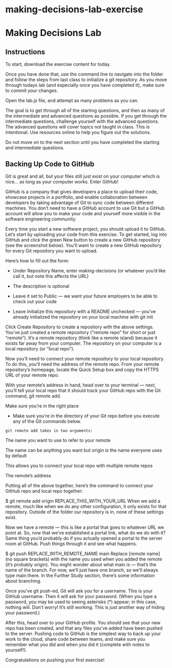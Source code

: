 # making-decisions-lab-exercise

# Making Decisions Lab

## Instructions
To start, download the exercise content for today.

Once you have done that, use the command line to navigate into the folder and follow the steps from last class to initialize a git repository. As you move through todays lab (and especially once you have completed it), make sure to commit your changes.

Open the lab.js file, and attempt as many problems as you can.

The goal is to get through all of the starting questions, and then as many of the intermediate and advanced questions as possible. If you get through the intermediate questions, challenge yourself with the advanced questions. The advanced questions will cover topics not taught in class. This is intentional. Use resources online to help you figure out the solutions.

Do not move on to the next section until you have completed the starting and intermediate questions.

## Backing Up Code to GitHub

Git is great and all, but your files still just exist on your computer which is nice… as long as your computer works. Enter GitHub!

GitHub is a company that gives developers a place to upload their code, showcase projects in a portfolio, and enable collaboration between developers by taking advantage of Git to sync code between different machines. You don’t need to have a GitHub account to use Git but a GitHub account will allow you to make your code and yourself more visible in the software engineering community.

Every time you start a new software project, you should upload it to GitHub. Let’s start by uploading your code from this exercise. To get started, log into GitHub and click the green New button to create a new GitHub repository (see the screenshot below). You’ll want to create a new GitHub repository for every Git repository you want to upload.


Here’s how to fill out the form:

- Under Repository Name, enter making-decisions (or whatever you’d like call it, but note this affects the URL)

- The description is optional

- Leave it set to Public — we want your future employers to be able to check out your code

- Leave Initialize this repository with a README unchecked — you’ve already initialized the repository on your local machine with git init

Click Create Repository to create a repository with the above settings. You’ve just created a remote repository (“remote repo” for short or just “remote”). It’s a remote repository (think like a remote island) because it exists far away from your computer. The repository on your computer is a local repository (or “local repo”).

Now you’ll need to connect your remote repository to your local repository. To do this, you’ll need the address of the remote repo. From your remote repository’s homepage, locate the Quick Setup box and copy the HTTPS URL of your remote repo:

With your remote’s address in hand, head over to your terminal — next, you’ll tell your local repo that it should track your GitHub repo with the Git command, git remote add.

Make sure you’re in the right place

- Make sure you’re in the directory of your Git repo before you execute any of the Git commands below.
```
git remote add takes in two arguments:
```
The name you want to use to refer to your remote

The name can be anything you want but origin is the name everyone uses by default

This allows you to connect your local repo with multiple remote repos

The remote’s address

Putting all of the above together, here’s the command to connect your GitHub repo and local repo together:

$ git remote add origin REPLACE_THIS_WITH_YOUR_URL
When we add a remote, much like when we do any other configuration, it only exists for that repository. Outside of the folder our repository is in, none of these settings exist.

Now we have a remote — this is like a portal that goes to whatever URL we point at. So, now that we’ve established a portal link, what do we do with it? Same thing you’d probably do if you actually opened a portal to the server room at GitHub. Push things through it and see what happens.

$ git push REPLACE_WITH_REMOTE_NAME main
Replace [remote name] (no square brackets) with the name you used when you added the remote (it’s probably origin). You might wonder about what main is — that’s the name of the branch. For now, we’ll just have one branch, so we’ll always type main there. In the Further Study section, there’s some information about branching.

Once you’ve git push-ed, Git will ask you for a username. This is your GitHub username. Then it will ask for your password. (When you type a password, you may be used to seeing asterisks (*) appear; in this case, nothing will. Don’t worry! It’s still working. This is just another way of hiding your password.)

After this, head over to your GitHub profile. You should see that your new repo has been created, and that any files you’ve added have been pushed to the server. Pushing code to GitHub is the simplest way to back up your work to the cloud, share code between teams, and make sure you remember what you did and when you did it (complete with notes to yourself!).

Congratulations on pushing your first exercise!
